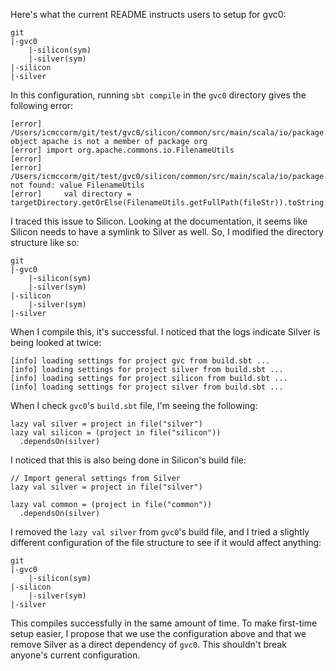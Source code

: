 Here's what the current README instructs users to setup for gvc0:
```
git
|-gvc0
    |-silicon(sym)
    |-silver(sym)
|-silicon
|-silver
```
In this configuration, running `sbt compile` in the `gvc0` directory gives the following error:

```
[error] /Users/icmccorm/git/test/gvc0/silicon/common/src/main/scala/io/package.scala:16:12: object apache is not a member of package org
[error] import org.apache.commons.io.FilenameUtils
[error] 
[error] /Users/icmccorm/git/test/gvc0/silicon/common/src/main/scala/io/package.scala:54:47: not found: value FilenameUtils
[error]     val directory = targetDirectory.getOrElse(FilenameUtils.getFullPath(fileStr)).toString
```
I traced this issue to Silicon. Looking at the documentation, it seems like Silicon needs to have a symlink to Silver as well. So, I modified the directory structure like so:
```
git
|-gvc0
    |-silicon(sym)
    |-silver(sym)
|-silicon
    |-silver(sym)
|-silver
```
When I compile this, it's successful. I noticed that the logs indicate Silver is being looked at twice:
```
[info] loading settings for project gvc from build.sbt ...
[info] loading settings for project silver from build.sbt ...
[info] loading settings for project silicon from build.sbt ...
[info] loading settings for project silver from build.sbt ...
```
When I check `gvc0`'s `build.sbt` file, I'm seeing the following:
```
lazy val silver = project in file("silver")
lazy val silicon = (project in file("silicon"))
  .dependsOn(silver)
```
I noticed that this is also being done in Silicon's build file:
```
// Import general settings from Silver
lazy val silver = project in file("silver")

lazy val common = (project in file("common"))
  .dependsOn(silver)
```
I removed the `lazy val silver` from `gvc0`'s build file, and I tried a slightly different configuration of the file structure to see if it would affect anything:
```
git
|-gvc0
    |-silicon(sym)
|-silicon
    |-silver(sym)
|-silver
```
This compiles successfully in the same amount of time. To make first-time setup easier, I propose that we use the configuration above and that we remove Silver as a direct dependency of `gvc0`. This shouldn't break anyone's current configuration.